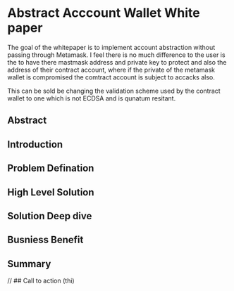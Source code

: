 # Abstract Acccount Wallet White paper 

The goal of the whitepaper is to implement account abstraction without passing through Metamask. I feel there is no much difference to the user is the to have there mastmask address and private key to protect and also the address of their contract account, where if the private of the metamask wallet is compromised the comtract account is subject to accacks also. 

This can be sold be changing the validation scheme used by the contract wallet to one which is not ECDSA and is qunatum resitant. 


## Abstract 


## Introduction 


## Problem Defination 


## High Level Solution 


## Solution Deep dive 


## Busniess Benefit 


## Summary 


// ## Call to action (thi)
